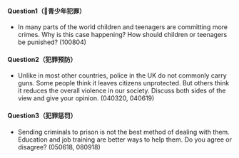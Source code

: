 #### Question1（青少年犯罪）

* In many parts of the world children and teenagers are committing more crimes. Why is this case happening? How should children or teenagers be punished? \(100804\)

#### Question2（犯罪预防）

* Unlike in most other countries, police in the UK do not commonly carry guns. Some people think it leaves citizens unprotected. But others think it reduces the overall violence in our society. Discuss both sides of the view and give your opinion. \(040320, 040619\)

#### Question3（犯罪惩罚）

* Sending criminals to prison is not the best method of dealing with them. Education and job training are better ways to help them. Do you agree or disagree? \(050618, 080918\)

